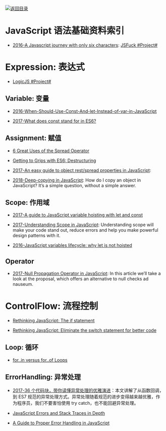 [![返回目录](https://parg.co/UGo)](https://github.com/wxyyxc1992/Awesome-Reference) 
 
 


# JavaScript 语法基础资料索引

* [2016-A Javascript journey with only six characters](http://jazcash.com/a-javascript-journey-with-only-six-characters/): [JSFuck #Project# ](https://github.com/aemkei/jsfuck)

# Expression: 表达式

* [LogicJS #Project#](https://github.com/mcsoto/LogicJS)

## Variable: 变量

* [2016-When-Should-Use-Const-And-let-Instead-of-var-in-JavaScript](https://medium.com/@pandeysoni/when-should-use-const-and-let-instead-of-var-in-javascript-ec2c3d7e5ca6#.vv8lyf4sr)

- [2017-What does const stand for in ES6?](https://medium.com/the-node-js-collection/what-does-const-stand-for-in-es6-f7ab3d9e06fc)

## Assignment: 赋值

* [6 Great Uses of the Spread Operator](https://davidwalsh.name/spread-operator)

- [Getting to Grips with ES6: Destructuring](https://hackernoon.com/getting-to-grips-with-es6-destructuring-e5b5ddb34990#.i4yvrx7hh)

- [2017-An easy guide to object rest/spread properties in JavaScript](https://dmitripavlutin.com/object-rest-spread-properties-javascript/): 

- [2018-Deep-copying in JavaScript](http://dassur.ma/things/deep-copy/): How do I copy an object in JavaScript? It’s a simple question, without a simple answer.

## Scope: 作用域

* [2017-A guide to JavaScript variable hoisting with let and const](https://medium.freecodecamp.com/what-is-variable-hoisting-differentiating-between-var-let-and-const-in-es6-f1a70bb43d)

- [2017-Understanding Scope in JavaScript](https://scotch.io/tutorials/understanding-scope-in-javascript): Understanding scope will make your code stand out, reduce errors and help you make powerful design patterns with it.

* [2016-JavaScript variables lifecycle: why let is not hoisted](https://parg.co/bjP)

## Operator

* [2017-Null Propagation Operator in JavaScript](https://ponyfoo.com/articles/null-propagation-operator): In this article we’ll take a look at the proposal, which offers an alternative to null checks ad nauseum.

# ControlFlow: 流程控制

* [Rethinking JavaScript: The if statement](https://hackernoon.com/rethinking-javascript-the-if-statement-b158a61cd6cb#.f3zgnmk79)

* [Rethinking JavaScript: Eliminate the switch statement for better code](https://hackernoon.com/rethinking-javascript-eliminate-the-switch-statement-for-better-code-5c81c044716d#.9xg1h0ws5)

## Loop: 循环

* [for..in versus for..of Loops](https://bitsofco.de/for-in-vs-for-of/)

## ErrorHandling: 异常处理

* [2017-36 个代码块，带你读懂异常处理的优雅演进](http://mp.weixin.qq.com/s/9_Gxn5eAr8XKYyRxh8e8EA)：本文讲解了从函数回调，到 ES7 规范的异常处理方式。异常处理随着规范的进步变得越来越优雅，作为程序员，我们不要害怕使用 try catch，也不能回避异常处理。

- [JavaScript Errors and Stack Traces in Depth](http://lucasfcosta.com/2017/02/17/JavaScript-Errors-and-Stack-Traces.html)

- [A Guide to Proper Error Handling in JavaScript](https://www.sitepoint.com/proper-error-handling-javascript/)
